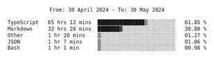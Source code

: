 <div align="center">
<p style="text-align: center;">
<!--START_SECTION:waka-->

```txt
From: 30 April 2024 - To: 30 May 2024

TypeScript   65 hrs 12 mins  ███████████████▒░░░░░░░░░   61.85 %
Markdown     32 hrs 28 mins  ███████▓░░░░░░░░░░░░░░░░░   30.80 %
Other        1 hr 20 mins    ▒░░░░░░░░░░░░░░░░░░░░░░░░   01.27 %
JSON         1 hr 7 mins     ▒░░░░░░░░░░░░░░░░░░░░░░░░   01.06 %
Bash         1 hr 1 min      ▒░░░░░░░░░░░░░░░░░░░░░░░░   00.98 %
```

<!--END_SECTION:waka-->
</p>
</div>

